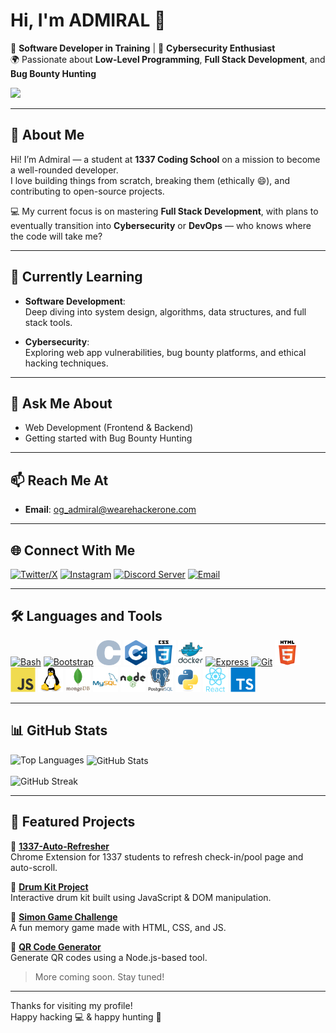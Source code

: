 # Hi, I'm ADMIRAL 👋

🚀 **Software Developer in Training** | 🔐 **Cybersecurity Enthusiast**  
🌍 Passionate about **Low-Level Programming**, **Full Stack Development**, and **Bug Bounty Hunting**

<img src="./admiralgarp.gif" width="450" />

---

## 🌟 About Me  

Hi! I’m Admiral — a student at **1337 Coding School** on a mission to become a well-rounded developer.  
I love building things from scratch, breaking them (ethically 😄), and contributing to open-source projects.  

💻 My current focus is on mastering **Full Stack Development**, with plans to eventually transition into **Cybersecurity** or **DevOps** — who knows where the code will take me?

---

## 🧠 Currently Learning

- **Software Development**:  
  Deep diving into system design, algorithms, data structures, and full stack tools.

- **Cybersecurity**:  
  Exploring web app vulnerabilities, bug bounty platforms, and ethical hacking techniques.

---

## 💬 Ask Me About

- Web Development (Frontend & Backend)
- Getting started with Bug Bounty Hunting

---

## 📫 Reach Me At

- **Email**: [og_admiral@wearehackerone.com](mailto:og_admiral@wearehackerone.com)

---

## 🌐 Connect With Me

<p align="left">
  <a href="https://x.com/og_admiral" target="_blank"><img src="https://i.postimg.cc/7L3Pbx1k/x-logo-nice.png" alt="Twitter/X" height="37" width="37" /></a>
  <a href="https://instagram.com/og_admiral" target="_blank"><img src="https://raw.githubusercontent.com/rahuldkjain/github-profile-readme-generator/master/src/images/icons/Social/instagram.svg" alt="Instagram" height="30" width="40" /></a>
  <a href="https://discord.gg/DW8wwhr3Gy" target="_blank"><img src="https://i.postimg.cc/FRhrL2GJ/discordlogosize.png" alt="Discord Server" height="30" width="40" /></a>
  <a href="mailto:theogadmiral@proton.me" target="_blank"><img src="https://static.vecteezy.com/system/resources/previews/020/964/377/non_2x/gmail-mail-icon-for-web-design-free-png.png" alt="Email" height="30" width="40" /></a>
</p>

---

## 🛠️ Languages and Tools

<p align="left">
  <a href="https://www.gnu.org/software/bash/" target="_blank"><img src="https://upload.wikimedia.org/wikipedia/commons/thumb/4/4b/Bash_Logo_Colored.svg/2048px-Bash_Logo_Colored.svg.png" alt="Bash" width="40" height="40"/></a>
  <a href="https://getbootstrap.com" target="_blank"><img src="https://getbootstrap.com/docs/5.2/assets/brand/bootstrap-logo-shadow.png" alt="Bootstrap" width="40" height="40"/></a>
  <a href="https://www.cprogramming.com/" target="_blank"><img src="https://raw.githubusercontent.com/devicons/devicon/master/icons/c/c-original.svg" alt="C" width="40" height="40"/></a>
  <a href="https://www.w3schools.com/cpp/" target="_blank"><img src="https://raw.githubusercontent.com/devicons/devicon/master/icons/cplusplus/cplusplus-original.svg" alt="C++" width="40" height="40"/></a>
  <a href="https://www.w3schools.com/css/" target="_blank"><img src="https://raw.githubusercontent.com/devicons/devicon/master/icons/css3/css3-original-wordmark.svg" alt="CSS" width="40" height="40"/></a>
  <a href="https://www.docker.com/" target="_blank"><img src="https://raw.githubusercontent.com/devicons/devicon/master/icons/docker/docker-original-wordmark.svg" alt="Docker" width="40" height="40"/></a>
  <a href="https://expressjs.com" target="_blank"><img src="https://i.postimg.cc/G3kfN4Lr/express-js-logo.png" alt="Express" width="40" height="40"/></a>
  <a href="https://git-scm.com/" target="_blank"><img src="https://www.vectorlogo.zone/logos/git-scm/git-scm-icon.svg" alt="Git" width="40" height="40"/></a>
  <a href="https://developer.mozilla.org/en-US/docs/Web/HTML" target="_blank"><img src="https://raw.githubusercontent.com/devicons/devicon/master/icons/html5/html5-original-wordmark.svg" alt="HTML5" width="40" height="40"/></a>
  <a href="https://developer.mozilla.org/en-US/docs/Web/JavaScript" target="_blank"><img src="https://raw.githubusercontent.com/devicons/devicon/master/icons/javascript/javascript-original.svg" alt="JavaScript" width="40" height="40"/></a>
  <a href="https://www.linux.org/" target="_blank"><img src="https://raw.githubusercontent.com/devicons/devicon/master/icons/linux/linux-original.svg" alt="Linux" width="40" height="40"/></a>
  <a href="https://www.mongodb.com/" target="_blank"><img src="https://raw.githubusercontent.com/devicons/devicon/master/icons/mongodb/mongodb-original-wordmark.svg" alt="MongoDB" width="40" height="40"/></a>
  <a href="https://www.mysql.com/" target="_blank"><img src="https://raw.githubusercontent.com/devicons/devicon/master/icons/mysql/mysql-original-wordmark.svg" alt="MySQL" width="40" height="40"/></a>
  <a href="https://nodejs.org" target="_blank"><img src="https://raw.githubusercontent.com/devicons/devicon/master/icons/nodejs/nodejs-original-wordmark.svg" alt="Node.js" width="40" height="40"/></a>
  <a href="https://www.postgresql.org" target="_blank"><img src="https://raw.githubusercontent.com/devicons/devicon/master/icons/postgresql/postgresql-original-wordmark.svg" alt="PostgreSQL" width="40" height="40"/></a>
  <a href="https://www.python.org" target="_blank"><img src="https://raw.githubusercontent.com/devicons/devicon/master/icons/python/python-original.svg" alt="Python" width="40" height="40"/></a>
  <a href="https://reactjs.org/" target="_blank"><img src="https://raw.githubusercontent.com/devicons/devicon/master/icons/react/react-original-wordmark.svg" alt="React" width="40" height="40"/></a>
  <a href="https://www.typescriptlang.org/" target="_blank"><img src="https://raw.githubusercontent.com/devicons/devicon/master/icons/typescript/typescript-original.svg" alt="TypeScript" width="40" height="40"/></a>
</p>

---

## 📊 GitHub Stats

<p>
  <img align="left" src="https://github-readme-stats.vercel.app/api/top-langs?username=ogadmiral&show_icons=true&locale=en&layout=compact" alt="Top Languages" />
</p>

<p>&nbsp;<img align="center" src="https://github-readme-stats.vercel.app/api?username=ogadmiral&show_icons=true&locale=en" alt="GitHub Stats" /></p>

<p><img align="center" src="https://github-readme-streak-stats.herokuapp.com/?user=ogadmiral" alt="GitHub Streak" /></p>

---

## 📂 Featured Projects

🌟 **[1337-Auto-Refresher](https://github.com/ogadmiral/1337-Auto-Refresher)**  
Chrome Extension for 1337 students to refresh check-in/pool page and auto-scroll.

🌟 **[Drum Kit Project](https://github.com/ogadmiral/Drum-Kit-Project)**  
Interactive drum kit built using JavaScript & DOM manipulation.

🌟 **[Simon Game Challenge](https://github.com/ogadmiral/Simon-Game-Challenge)**  
A fun memory game made with HTML, CSS, and JS.

🌟 **[QR Code Generator](https://github.com/ogadmiral/node.js-qr-generator)**  
Generate QR codes using a Node.js-based tool.

> More coming soon. Stay tuned!

---

Thanks for visiting my profile!  
Happy hacking 💻 & happy hunting 🐞